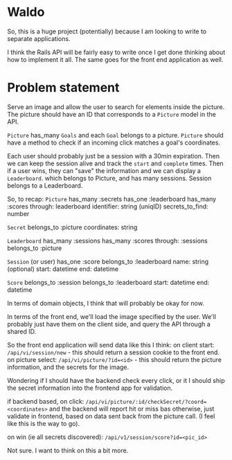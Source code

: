 # Waldo

So, this is a huge project (potentially) because I am looking to write to separate applications.

I think the Rails API will be fairly easy to write once I get done thinking about how to implement it all. The same goes for the front end application as well.

# Problem statement
Serve an image and allow the user to search for elements inside the picture. The picture should have an ID that corresponds to a `Picture` model in the API.

`Picture` has_many `Goals` and each `Goal` belongs to a picture. `Picture` should have a method to check if an incoming click matches a goal's coordinates.

Each user should probably just be a session with a 30min expiration. Then we can keep the session alive and track the `start` and `complete` times. Then if a user wins, they can "save" the information and we can display a `Leaderboard`. which belongs to Picture, and has many sessions. Session belongs to a Leaderboard.


So, to recap:
`Picture`
  has_many :secrets
  has_one :leaderboard
  has_many :scores through: leaderboard
  identifier: string (uniqID)
  secrets_to_find: number

`Secret`
  belongs_to :picture
  coordinates: string

`Leaderboard`
  has_many :sessions
  has_many :scores through: :sessions
  belongs_to :picture

`Session` (or user)
  has_one :score
  belongs_to :leaderboard
  name: string (optional)
  start: datetime
  end: datetime

`Score`
  belongs_to :session
  belongs_to :leaderboard
  start: datetime
  end: datetime

In terms of domain objects, I think that will probably be okay for now.

In terms of the front end, we'll load the image specified by the user. We'll probably just have them on the client side, and query the API through a shared ID.

So the front end application will send data like this I think:
on client start: `/api/vi/session/new` - this should return a session cookie to the front end.
on picture select: `/api/vi/picture/?id=<id>` - this should return the picture information, and the secrets for the image.

Wondering if I should have the backend check every click, or it I should ship the secret information into the frontend app for validation.

if backend based, on click: `/api/vi/picture/:id/checkSecret/?coord=<coordinates>` and the backend will report hit or miss bas
otherwise, just validate in frontend, based on data sent back from the picture call. (I feel like this is the way to go).

on win (ie all secrets discovered): `/api/v1/session/score?id=<pic_id>`

Not sure. I want to think on this a bit more.

